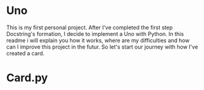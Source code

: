 # Uno
This is my first personal project. After I've completed the first step Docstring's formation, I decide to implement a Uno with Python.
In this readme i will explain you how it works, where are my difficulties and how can I improve this project in the futur.
So let's start our journey with how I've created a card.

# Card.py
